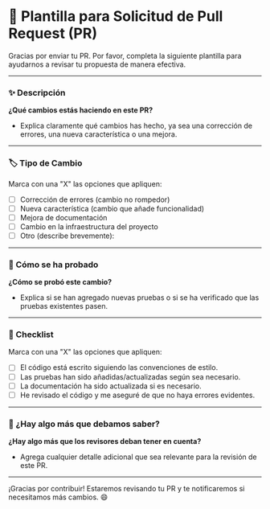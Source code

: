 
# 🚀 Plantilla para Solicitud de Pull Request (PR)

Gracias por enviar tu PR. Por favor, completa la siguiente plantilla para ayudarnos a revisar tu propuesta de manera efectiva.

---

### ✨ Descripción

**¿Qué cambios estás haciendo en este PR?**
- Explica claramente qué cambios has hecho, ya sea una corrección de errores, una nueva característica o una mejora.

---

### 🏷️ Tipo de Cambio

Marca con una "X" las opciones que apliquen:

- [ ] Corrección de errores (cambio no rompedor)
- [ ] Nueva característica (cambio que añade funcionalidad)
- [ ] Mejora de documentación
- [ ] Cambio en la infraestructura del proyecto
- [ ] Otro (describe brevemente):

---

### 🧪 Cómo se ha probado

**¿Cómo se probó este cambio?**
- Explica si se han agregado nuevas pruebas o si se ha verificado que las pruebas existentes pasen.

---

### 📑 Checklist

Marca con una "X" las opciones que apliquen:

- [ ] El código está escrito siguiendo las convenciones de estilo.
- [ ] Las pruebas han sido añadidas/actualizadas según sea necesario.
- [ ] La documentación ha sido actualizada si es necesario.
- [ ] He revisado el código y me aseguré de que no haya errores evidentes.

---

### 🔄 ¿Hay algo más que debamos saber?

**¿Hay algo más que los revisores deban tener en cuenta?**
- Agrega cualquier detalle adicional que sea relevante para la revisión de este PR.

---

¡Gracias por contribuir! Estaremos revisando tu PR y te notificaremos si necesitamos más cambios. 😄
